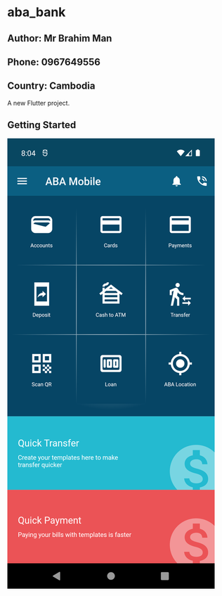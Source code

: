 # aba_bank
## Author: Mr Brahim Man
## Phone: 0967649556
## Country: Cambodia 

A new Flutter project.

## Getting Started
 
![Screenshot_1682427865.png](Screenshot_1682427865.png)
